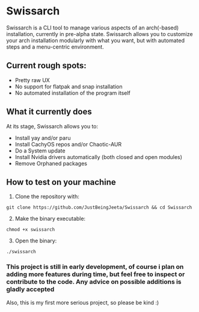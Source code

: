 # Swissarch

Swissarch is a CLI tool to manage various aspects of an arch(-based) installation, currently in pre-alpha state. Swissarch allows you to customize your arch installation modularly with what you want, but with automated steps and a menu-centric environment.

## Current rough spots:
- Pretty raw UX
- No support for flatpak and snap installation
- No automated installation of the program itself

## What it currently does
At its stage, Swissarch allows you to:
- Install yay and/or paru 
- Install CachyOS repos and/or Chaotic-AUR 
- Do a System update
- Install Nvidia drivers automatically (both closed and open modules)
- Remove Orphaned packages

## How to test on your machine

1. Clone the repository with:
```
git clone https://github.com/JustBeingJeeta/Swissarch && cd Swissarch
```

2. Make the binary executable:
```
chmod +x swissarch
```

3. Open the binary:
```
./swissarch
```

### This project is still in early development, of course i plan on adding more features during time, but feel free to inspect or contribute to the code. Any advice on possible additions is gladly accepted

Also, this is my first more serious project, so please be kind :)
